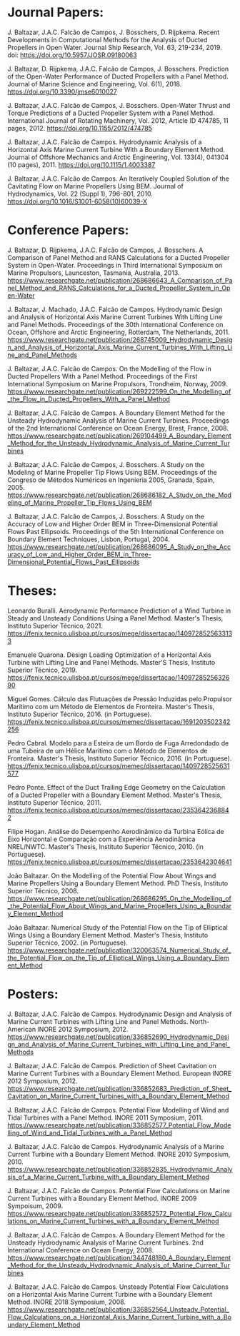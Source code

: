 # Journal Papers:

J. Baltazar, J.A.C. Falcão de Campos, J. Bosschers, D. Rijpkema. Recent Developments in Computational Methods for the Analysis of Ducted Propellers in Open Water. Journal Ship Research, Vol. 63, 219-234, 2019. doi: https://doi.org/10.5957/JOSR.09180063

J. Baltazar, D. Rijpkema, J.A.C. Falcão de Campos, J. Bosschers. Prediction of the Open-Water Performance of Ducted Propellers with a Panel Method. Journal of Marine Science and Engineering, Vol. 6(1), 2018. https://doi.org/10.3390/jmse6010027

J. Baltazar, J.A.C. Falcão de Campos, J. Bosschers. Open-Water Thrust and Torque Predictions of a Ducted Propeller System with a Panel Method. International Journal of Rotating Machinery, Vol. 2012, Article ID 474785, 11 pages, 2012. https://doi.org/10.1155/2012/474785

J. Baltazar, J.A.C. Falcão de Campos. Hydrodynamic Analysis of a Horizontal Axis Marine Current Turbine With a Boundary Element Method. Journal of Offshore Mechanics and Arctic Engineering, Vol. 133(4), 041304 (10 pages), 2011. https://doi.org/10.1115/1.4003387

J. Baltazar, J.A.C. Falcão de Campos. An Iteratively Coupled Solution of the Cavitating Flow on Marine Propellers Using BEM. Journal of Hydrodynamics, Vol. 22 (Suppl 1), 796-801, 2010. https://doi.org/10.1016/S1001-6058(10)60039-X


# Conference Papers:

J. Baltazar, D. Rijpkema, J.A.C. Falcão de Campos, J. Bosschers. A Comparison of Panel Method and RANS Calculations for a Ducted Propeller System in Open-Water. Proceedings in Third International Symposium on Marine Propulsors, Launceston, Tasmania, Australia, 2013. https://www.researchgate.net/publication/268686643_A_Comparison_of_Panel_Method_and_RANS_Calculations_for_a_Ducted_Propeller_System_in_Open-Water

J. Baltazar, J. Machado, J.A.C. Falcão de Campos. Hydrodynamic Design and Analysis of Horizontal Axis Marine Current Turbines With Lifting Line and Panel Methods. Proceedings of the 30th International Conference on Ocean, Offshore and Arctic Engineering, Rotterdam, The Netherlands, 2011. https://www.researchgate.net/publication/268745009_Hydrodynamic_Design_and_Analysis_of_Horizontal_Axis_Marine_Current_Turbines_With_Lifting_Line_and_Panel_Methods

J. Baltazar, J.A.C. Falcão de Campos. On the Modelling of the Flow in Ducted Propellers With a Panel Method. Proceedings of the First International Symposium on Marine Propulsors, Trondheim, Norway, 2009. https://www.researchgate.net/publication/269222599_On_the_Modelling_of_the_Flow_in_Ducted_Propellers_With_a_Panel_Method

J. Baltazar, J.A.C. Falcão de Campos. A Boundary Element Method for the Unsteady Hydrodynamic Analysis of Marine Current Turbines. Proceedings of the 2nd International Conference on Ocean Energy, Brest, France, 2008. https://www.researchgate.net/publication/269104499_A_Boundary_Element_Method_for_the_Unsteady_Hydrodynamic_Analysis_of_Marine_Current_Turbines

J. Baltazar, J.A.C. Falcão de Campos, J. Bosschers. A Study on the Modeling of Marine Propeller Tip Flows Using BEM. Proceedings of the Congreso de Métodos Numéricos en Ingenieria 2005, Granada, Spain, 2005. https://www.researchgate.net/publication/268686182_A_Study_on_the_Modeling_of_Marine_Propeller_Tip_Flows_Using_BEM

J. Baltazar, J.A.C. Falcão de Campos, J. Bosschers. A Study on the Accuracy of Low and Higher Order BEM in Three-Dimensional Potential Flows Past Ellipsoids. Proceedings of the 5th International Conference on Boundary Element Techniques, Lisbon, Portugal, 2004. https://www.researchgate.net/publication/268686095_A_Study_on_the_Accuracy_of_Low_and_Higher_Order_BEM_in_Three-Dimensional_Potential_Flows_Past_Ellipsoids

# Theses:

Leonardo Buralli. Aerodynamic Performance Prediction of a Wind Turbine in Steady and Unsteady Conditions Using a Panel Method. Master's Thesis, Instituto Superior Técnico, 2021. https://fenix.tecnico.ulisboa.pt/cursos/mege/dissertacao/1409728525633133

Emanuele Quarona. Design Loading Optimization of a Horizontal Axis Turbine with Lifting Line and Panel Methods. Master'S Thesis, Instituto Superior Técnico, 2019. https://fenix.tecnico.ulisboa.pt/cursos/mege/dissertacao/1409728525632690

Miguel Gomes. Cálculo das Flutuações de Pressão Induzidas pelo Propulsor Marítimo com um Método de Elementos de Fronteira. Master's Thesis, Instituto Superior Técnico, 2016. (in Portuguese). https://fenix.tecnico.ulisboa.pt/cursos/memec/dissertacao/1691203502342256

Pedro Cabral. Modelo para a Esteira de um Bordo de Fuga Arredondado de uma Tubeira de um Hélice Marítimo com o Método de Elementos de Fronteira. Master's Thesis, Instituto Superior Técnico, 2016. (in Portuguese). https://fenix.tecnico.ulisboa.pt/cursos/memec/dissertacao/1409728525631577

Pedro Ponte. Effect of the Duct Trailing Edge Geometry on the Calculation of a Ducted Propeller with a Boundary Element Method. Master's Thesis, Instituto Superior Técnico, 2011. https://fenix.tecnico.ulisboa.pt/cursos/memec/dissertacao/2353642368842

Filipe Hogan. Análise do Desempenho Aerodinâmico da Turbina Eólica de Eixo Horizontal e Comparação com a Experiência Aerodinâmica NREL/NWTC. Master's Thesis, Instituto Superior Técnico, 2010. (in Portuguese). https://fenix.tecnico.ulisboa.pt/cursos/memec/dissertacao/2353642304641

João Baltazar. On the Modelling of the Potential Flow About Wings and Marine Propellers Using a Boundary Element Method. PhD Thesis, Instituto Superior Técnico, 2008. https://www.researchgate.net/publication/268686295_On_the_Modelling_of_the_Potential_Flow_About_Wings_and_Marine_Propellers_Using_a_Boundary_Element_Method

João Baltazar. Numerical Study of the Potential Flow on the Tip of Elliptical Wings Using a Boundary Element Method. Master's Thesis, Instituto Superior Técnico, 2002. (in Portuguese). https://www.researchgate.net/publication/320063574_Numerical_Study_of_the_Potential_Flow_on_the_Tip_of_Elliptical_Wings_Using_a_Boundary_Element_Method


# Posters:

J. Baltazar, J.A.C. Falcão de Campos. Hydrodynamic Design and Analysis of Marine Current Turbines with Lifting Line and Panel Methods. North-American INORE 2012 Symposium, 2012. https://www.researchgate.net/publication/336852690_Hydrodynamic_Design_and_Analysis_of_Marine_Current_Turbines_with_Lifting_Line_and_Panel_Methods

J. Baltazar, J.A.C. Falcão de Campos. Prediction of Sheet Cavitation on Marine Current Turbines with a Boundary Element Method. European INORE 2012 Symposium, 2012. https://www.researchgate.net/publication/336852683_Prediction_of_Sheet_Cavitation_on_Marine_Current_Turbines_with_a_Boundary_Element_Method

J. Baltazar, J.A.C. Falcão de Campos. Potential Flow Modelling of Wind and Tidal Turbines with a Panel Method. INORE 2011 Symposium, 2011. https://www.researchgate.net/publication/336852577_Potential_Flow_Modelling_of_Wind_and_Tidal_Turbines_with_a_Panel_Method

J. Baltazar, J.A.C. Falcão de Campos. Hydrodynamic Analysis of a Marine Current Turbine with a Boundary Element Method. INORE 2010 Symposium, 2010. https://www.researchgate.net/publication/336852835_Hydrodynamic_Analysis_of_a_Marine_Current_Turbine_with_a_Boundary_Element_Method

J. Baltazar, J.A.C. Falcão de Campos. Potential Flow Calculations on Marine Current Turbines with a Boundary Element Method. INORE 2009 Sympoisum, 2009. https://www.researchgate.net/publication/336852572_Potential_Flow_Calculations_on_Marine_Current_Turbines_with_a_Boundary_Element_Method

J. Baltazar, J.A.C. Falcão de Campos. A Boundary Element Method for the Unsteady Hydrodynamic Analysis of Marine Current Turbines. 2nd International Conference on Ocean Energy, 2008. https://www.researchgate.net/publication/344748180_A_Boundary_Element_Method_for_the_Unsteady_Hydrodynamic_Analysis_of_Marine_Current_Turbines

J. Baltazar, J.A.C. Falcão de Campos. Unsteady Potential Flow Calculations on a Horizontal Axis Marine Current Turbine with a Boundary Element Method. INORE 2018 Symposium, 2008. https://www.researchgate.net/publication/336852564_Unsteady_Potential_Flow_Calculations_on_a_Horizontal_Axis_Marine_Current_Turbine_with_a_Boundary_Element_Method
